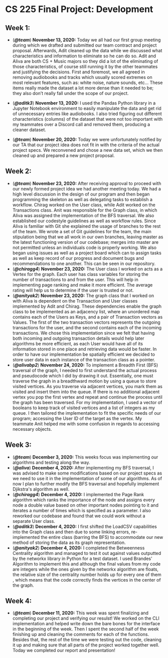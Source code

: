 # CS 225 Final Project: Development

## Week 1:

- (***@team***) **November 13, 2020:** Today we all had our first group meeting during which we drafted and submitted our team contract and project proposal. Afterwards, Adit cleaned up the data while we discussed what characteristics and information to eliminate so he can do so. Adit and Aliva are both CS + Music majors so they did a lot of the eliminating of those characteristics, of course still running it by the other teammates and justifying the decisions. First and foremost, we all agreed in removing audiobooks and tracks which usually scored extremes on most relevant features, such as: white noise, nature sounds, etc… These items really made the dataset a lot more dense than it needed to be; they also don’t really fall under the scope of our project.

- (***@aditk3***) **November 13, 2020:** I used the Pandas Python library in a Jupyter Notebook environment to easily manipulate the data and get rid of unnecessary entries like audiobooks. I also tried figuring out different characteristics (columns) of the dataset that were not too important with my teammates over a Discord call and removed them, producing a cleaner dataset.

- (***@team***) **November 20, 2020:** Today we were unfortunately notified by our TA that our project idea does not fit in with the criteria of the actual project specs. We reconvened and chose a new data set, which we then cleaned up and prepared a new project proposal.

## Week 2:

- (***@team***) **November 23, 2020:** After receiving approval to proceed with our newly formed project idea we had another meeting today. We had a high level discussion in the design of our program and then began programming the skeleton as well as delegating tasks to establish a workflow. Chirag worked on the User class, while Adit worked on the Transactions class. Anit was responsible for the Graph class, in which Aliva was assigned the implementation of the BFS traversal. We also established our codestyle guidelines as well as workflow rules. Since Aliva is familiar with Git she explained the usage of branches to the rest of the team. We wrote a set of Git guidelines for the team, the main stipulation being that we all work in our own branches, leaving master as the latest functioning version of our codebase; merges into master are not permitted unless an individuals code is properly working. We also began using issues as well as a project board which can to assign tasks as well as keep record of our progress and document bugs and recommendations to one another. This can be seen in our repository.
- (***@chiragg4***) **November 23, 2020:** The User class I worked on acts as a Vertex for the graph. Each user has class variables for storing the number of transactions to and from the user. This will help in implementing page ranking and make it more efficient. The average rating will help us to determine if the user is trusted or not.
- (***@anityak2***) **November 23, 2020:** The graph class that I worked on with Aliva is dependent on the Transaction and User classes implemented by Adit and Chirag. These dependencies enable the graph class to be implemented as an adjacency list, where an unordered map contains each of the Users as Keys, and a pair of Transaction vectors as Values. The first of the two transaction vectors represents the outgoing transactions for the user, and the second contains each of the incoming transactions. We chose this implementation since we felt that having both incoming and outgoing transaction details would help later algorithms be more efficient, as each User would have all of its information stored in one place and retrieving data would be faster. In order to have our implementation be spatially efficient we decided to store user data in each instance of the transaction class as a pointer.
- (***@alivabp2***) **November 24, 2020:** To implement a Breadth First (BFS) traversal of the graph, I needed to first understand the actual process and pseudocode which I did by drawing it out. Essentially, one must traverse the graph in a breadthward motion by using a queue to store visited vertices. As you traverse via adjacent vertices, you mark them as visited and insert them into the queue. If there is no additional adjacent vertex you pop the first vertex and repeat and continue the process until the graph has been traversed. For my implementation, I used a vector of booleans to keep track of visited vertices and a list of integers as my queue. I then tailored the implementation to fit the specific needs of our program; accessing the User ID of the target as the vertex. My teammate Anit helped me with some confusion in regards to accessing necessary objects.

## Week 3:
- (***@team***) **December 3, 2020:** This weeks focus was implementing our algorithms and testing along the way.
- (***@aliva***) **December 4, 2020:** After implementing my BFS traversal, I was advised to make some modifications based on our project specs as we need to use it in the implementation of some of our algorithms. As of now I plan to further modify the BFS traversal and hopefully implement Djikstra's algorithm as well. 
- (***@chiragg4***) **December 4, 2020:** I implemented the Page Rank algorithm which ranks the importance of the node and assigns every node a double value based on other important nodes pointing to it and iterates a number of times which is specified as a parameter. I also reworked our codebase and found that we could work without a separate User class.
- (***@aditk3***) **December 4, 2020:** I first shifted the LoadCSV capabilities into the Graph class and then due to some linking errors, re-implemented the entire class (barring the BFS) to accommodate our new method of storing the data as its graph representation.
- (***@anityak2***) **December 4, 2020:** I completed the Betweenness Centrality algorithm and managed to test it out against values outputted by the networkx library in Python for a test dataset. I used Brandes' Algorithm to implement this and although the final values from my code are integers while the ones given by the networkx algorithm are floats, the relative size of the centrality number holds up for every one of them , which means that the code correctly finds the vertices in the center of the graph.

## Week 4:
- (***@team***) **December 11, 2020:** This week was spent finalizing and completing our project and verifying our resulst! We worked on the CLI implementation and helped write down the bare bones for the interface in the beginning of the week. Then I spent the second half of the week finishing up and cleaning the comments for each of the functions. Besides that, the rest of the time we were testing out the code, cleaning it up and making sure that all parts of the project worked together well. Today we completed our report and presentation!
